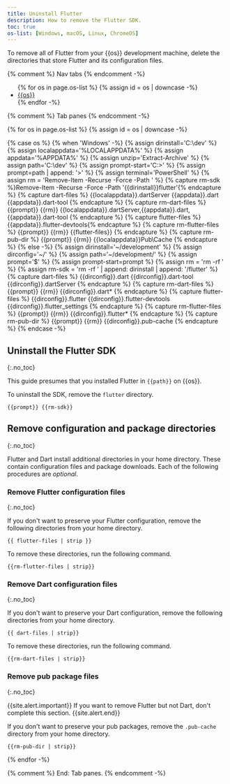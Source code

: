 ```yaml
---
title: Uninstall Flutter
description: How to remove the Flutter SDK.
toc: true
os-list: [Windows, macOS, Linux, ChromeOS]
---
```


To remove all of Flutter from your {{os}} development machine,
delete the directories that store Flutter and its configuration files.

{% comment %} Nav tabs {% endcomment -%}
<ul class="nav nav-tabs" id="base-os-tabs" role="tablist">
{% for os in page.os-list %}
{% assign id = os | downcase -%}
  <li class="nav-item">
    <a class="nav-link {%- if id == 'windows' %} active {% endif %}" id="{{id}}-tab" href="#{{id}}" role="tab" aria-controls="{{id}} {{id}}-dl {{id}}-pub" aria-selected="true">{{os}}</a>
  </li>
{% endfor -%}
</ul>

{% comment %} Tab panes {% endcomment -%}
<div class="tab-content">
{% for os in page.os-list %}
{% assign id = os | downcase -%}

{% case os %}
{% when 'Windows' -%}
{% assign dirinstall='C:\dev\' %}
{% assign localappdata='%LOCALAPPDATA%\' %}
{% assign appdata='%APPDATA%\' %}
{% assign unzip='Extract-Archive' %}
{% assign path='C:\dev\' %}
{% assign prompt-start='C:\>' %}
{% assign prompt=path | append: '>' %}
{% assign terminal='PowerShell' %}
{% assign rm = 'Remove-Item -Recurse -Force -Path ' %}
{% capture rm-sdk %}Remove-Item -Recurse -Force -Path '{{dirinstall}}flutter'{% endcapture %}
{% capture dart-files %}
{{localappdata}}.dartServer
{{appdata}}.dart
{{appdata}}.dart-tool
{% endcapture %}
{% capture rm-dart-files %}
{{prompt}} {{rm}} {{localappdata}}.dartServer,{{appdata}}.dart,{{appdata}}.dart-tool
{% endcapture %}
{% capture flutter-files %}{{appdata}}.flutter-devtools{% endcapture %}
{% capture rm-flutter-files %}
{{prompt}} {{rm}} {{flutter-files}}
{% endcapture %}
{% capture rm-pub-dir %}
{{prompt}} {{rm}} {{localappdata}}Pub\Cache
{% endcapture %}
{% else -%}
{% assign dirinstall='~/development' %}
{% assign dirconfig='~/' %}
{% assign path='~/development/' %}
{% assign prompt='$' %}
{% assign prompt-start=prompt %}
{% assign rm = 'rm -rf ' %}
{% assign rm-sdk = 'rm -rf ' | append: dirinstall | append: '/flutter' %}
{% capture dart-files %}
{{dirconfig}}.dart
{{dirconfig}}.dart-tool
{{dirconfig}}.dartServer
{% endcapture %}
{% capture rm-dart-files %}
{{prompt}} {{rm}} {{dirconfig}}.dart*
{% endcapture %}
{% capture flutter-files %}
{{dirconfig}}.flutter
{{dirconfig}}.flutter-devtools
{{dirconfig}}.flutter_settings
{% endcapture %}
{% capture rm-flutter-files %}
{{prompt}} {{rm}} {{dirconfig}}.flutter*
{% endcapture %}
{% capture rm-pub-dir %}
{{prompt}} {{rm}} {{dirconfig}}.pub-cache
{% endcapture %}
{% endcase -%}

<div class="tab-pane {%- if id == 'windows' %} active {% endif %}" id="{{id}}" role="tabpanel" aria-labelledby="{{id}}-tab" markdown="1">

## Uninstall the Flutter SDK
{:.no_toc}

This guide presumes that you installed Flutter in `{{path}}` on {{os}}.

To uninstall the SDK, remove the `flutter` directory.

```terminal
{{prompt}} {{rm-sdk}}
```

## Remove configuration and package directories
{:.no_toc}

Flutter and Dart install additional directories in your home directory.
These contain configuration files and package downloads.
Each of the following procedures are _optional_.

### Remove Flutter configuration files
{:.no_toc}

If you don't want to preserve your Flutter configuration,
remove the following directories from your home directory.

```terminal
{{ flutter-files | strip }}
```

To remove these directories, run the following command.

```terminal
{{rm-flutter-files | strip}}
```

### Remove Dart configuration files
{:.no_toc}

If you don't want to preserve your Dart configuration,
remove the following directories from your home directory.

```terminal
{{ dart-files | strip}}
```

To remove these directories, run the following command.

```terminal
{{rm-dart-files | strip}}
```

### Remove pub package files
{:.no_toc}

{{site.alert.important}}
  If you want to remove Flutter but not Dart,
  don't complete this section.
{{site.alert.end}}

If you don't want to preserve your pub packages,
remove the `.pub-cache` directory from your home directory.

```terminal
{{rm-pub-dir | strip}}
```

</div>

{% endfor -%}
</div>
{% comment %} End: Tab panes. {% endcomment -%}
